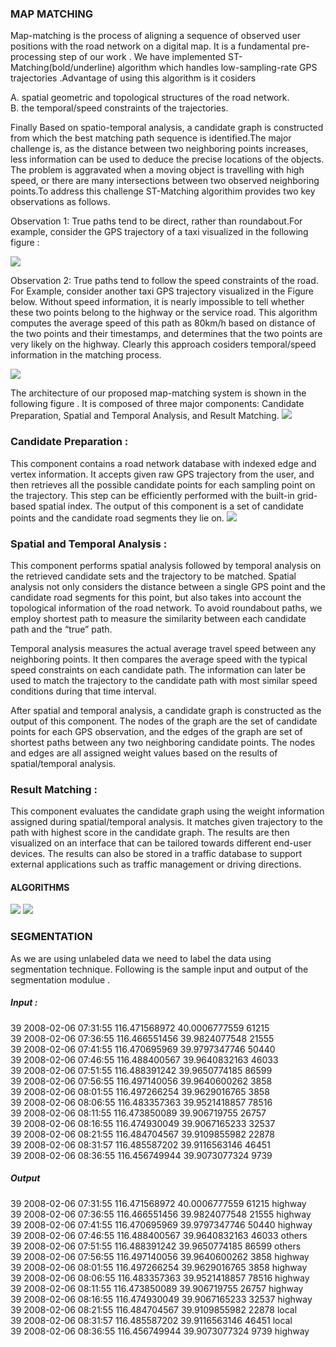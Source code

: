 ### MAP MATCHING

Map-matching is the process of aligning a sequence of observed user positions with the road network on a digital map. It is a 
fundamental pre-processing step of our work . We have implemented ST-Matching(bold/underline) algorithm which handles low-sampling-rate GPS trajectories .Advantage of using this algorithm is it cosiders

A. spatial geometric and topological structures of the road network.<br/>B. the temporal/speed constraints of the trajectories.<br/>

Finally Based on spatio-temporal analysis, a candidate graph is constructed from which the best matching path sequence is identified.The major challenge is, as the distance between two neighboring points increases, less information can be used to deduce the precise locations of the objects. The problem is aggravated when a moving object is travelling with high speed, or there are many intersections between two observed neighboring points.To address this challenge ST-Matching algorithim provides two key observations as follows.

Observation 1: True paths tend to be direct, rather than roundabout.For example, consider the GPS trajectory of a taxi 
visualized in the following figure :

![](https://github.com/cs60050/MacTrackz/blob/master/Picture/Observation_1.jpg)


Observation 2: True paths tend to follow the speed constraints of the road. For Example, consider another taxi GPS trajectory visualized in the Figure below. Without speed information, it is nearly impossible to tell whether these two points belong to the highway or the service road. This algorithm computes the average speed of this path as 80km/h based on distance of the two points and their timestamps, and determines that the two points are very likely on the highway. Clearly this approach cosiders temporal/speed information in the matching process.

![](https://github.com/cs60050/MacTrackz/blob/master/Picture/Observation_2.jpg)

The architecture of our proposed map-matching system is shown in the following figure . It is composed of three major components: Candidate Preparation, Spatial and Temporal Analysis, and Result Matching.
 ![](https://github.com/cs60050/MacTrackz/blob/master/Picture/System_structure.jpg)
 
###  Candidate Preparation :
This component contains a road network database with indexed edge and vertex information. It accepts given raw GPS trajectory from the user, and then retrieves all the possible candidate points for each sampling point on the trajectory. This step can be efficiently performed with the built-in grid-based spatial index. The output of this component is a set of candidate points and the candidate road segments they lie on.
![](https://github.com/cs60050/MacTrackz/blob/master/Picture/candidate_prep.jpg)

### Spatial and Temporal Analysis :
This component performs spatial analysis followed by temporal analysis on the retrieved candidate sets and the trajectory to be matched. Spatial analysis not only considers the distance between a single GPS point and the candidate road segments for this
point, but also takes into account the topological information of the road network. To avoid roundabout paths, we employ
shortest path to measure the similarity between each candidate path and the “true” path.

Temporal analysis measures the actual average travel speed between any neighboring points. It then compares the
average speed with the typical speed constraints on each candidate path. The information can later be used to match
the trajectory to the candidate path with most similar speed conditions during that time interval.

After spatial and temporal analysis, a candidate graph is constructed as the output of this component. The nodes of the graph are the set of candidate points for each GPS observation, and the edges of the graph are set of shortest paths between any
two neighboring candidate points. The nodes and edges are all assigned weight values based on the results of spatial/temporal
analysis.

### Result Matching :
This component evaluates the candidate graph using the weight information assigned during spatial/temporal analysis. It matches given trajectory to the path with highest score in the candidate graph. The results are then visualized on an interface that can be tailored towards different end-user devices. The results can also be stored in a traffic database to support external applications such as traffic management or driving directions.

#### ALGORITHMS
![](https://github.com/cs60050/MacTrackz/blob/master/Picture/ST-Matching_algo.jpg)
![](https://github.com/cs60050/MacTrackz/blob/master/Picture/Find_matched_seq_algo.jpg)


### SEGMENTATION
As we are using unlabeled data we need to label the data using segmentation technique. Following is the sample input and output of the segmentation modulue . 

##### Input :<br/> 
39 2008-02-06 07:31:55 116.471568972 40.0006777559 61215 <br/>
39 2008-02-06 07:36:55 116.466551456 39.9824077548 21555 <br/>
39 2008-02-06 07:41:55 116.470695969 39.9797347746 50440 <br/>
39 2008-02-06 07:46:55 116.488400567 39.9640832163 46033 <br/>
39 2008-02-06 07:51:55 116.488391242 39.9650774185 86599 <br/>
39 2008-02-06 07:56:55 116.497140056 39.9640600262 3858 <br/>
39 2008-02-06 08:01:55 116.497266254 39.9629016765 3858 <br/>
39 2008-02-06 08:06:55 116.483357363 39.9521418857 78516 <br/>
39 2008-02-06 08:11:55 116.473850089 39.906719755 26757 <br/>
39 2008-02-06 08:16:55 116.474930049 39.9067165233 32537 <br/>
39 2008-02-06 08:21:55 116.484704567 39.9109855982 22878 <br/>
39 2008-02-06 08:31:57 116.485587202 39.9116563146 46451 <br/>
39 2008-02-06 08:36:55 116.456749944 39.9073077324 9739 <br/>

##### Output <br/>
39 2008-02-06 07:31:55 116.471568972 40.0006777559 61215 highway<br/>
39 2008-02-06 07:36:55 116.466551456 39.9824077548 21555 highway<br/>
39 2008-02-06 07:41:55 116.470695969 39.9797347746 50440 highway<br/>
39 2008-02-06 07:46:55 116.488400567 39.9640832163 46033 others<br/>
39 2008-02-06 07:51:55 116.488391242 39.9650774185 86599 others<br/>
39 2008-02-06 07:56:55 116.497140056 39.9640600262 3858 highway<br/>
39 2008-02-06 08:01:55 116.497266254 39.9629016765 3858 highway<br/>
39 2008-02-06 08:06:55 116.483357363 39.9521418857 78516 highway<br/>
39 2008-02-06 08:11:55 116.473850089 39.906719755 26757 highway<br/>
39 2008-02-06 08:16:55 116.474930049 39.9067165233 32537 highway<br/>
39 2008-02-06 08:21:55 116.484704567 39.9109855982 22878 local<br/>
39 2008-02-06 08:31:57 116.485587202 39.9116563146 46451 local<br/>
39 2008-02-06 08:36:55 116.456749944 39.9073077324 9739 highway<br/>

